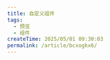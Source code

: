 ```yaml
---
title: 自定义组件
tags:
  - 预览
  - 组件
createTime: 2025/05/01 09:30:03
permalink: /article/bcxogkx6/
---
```


<CustomComponent />
